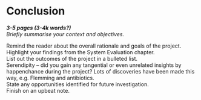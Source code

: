 # Conclusion

__*3-5 pages (3-4k words?)*__  
*Briefly summarise your context and objectives.*  


Remind the reader about the overall rationale and goals of the project.  
Highlight your findings from the System Evaluation chapter.  
List out the outcomes of the project in a bulleted list.  
Serendipity – did you gain any tangential or even unrelated insights by happenchance during the project? Lots of discoveries have been made this way, e.g. Flemming and antibiotics.  
State any opportunities identified for future investigation.  
Finish on an upbeat note.
